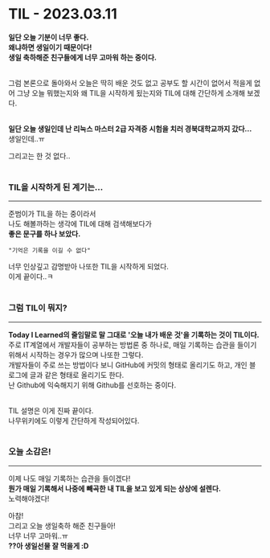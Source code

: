 # TIL - 2023.03.11

**일단 오늘 기분이 너무 좋다.**<br>
**왜냐하면 생일이기 때문이다!**<br>
**생일 축하해준 친구들에게 너무 고마워 하는 중이다.**<br><br>

그럼 본론으로 돌아와서 오늘은 딱히 배운 것도 없고 공부도 할 시간이 없어서 적을게 없어 그냥 오늘 뭐했는지와 왜 TIL을 시작하게 됬는지와 TIL에 대해 간단하게 소개해 보겠다.<br><br>

**일단 오늘 생일인데 난 리눅스 마스터 2급 자격증 시험을 치러 경북대학교까지 갔다...**<br>
생일인데..ㅠ<br>

그리고는 한 것 없다..<br><br>

### **TIL을 시작하게 된 계기는...**
---
준범이가 TIL을 하는 중이라서<br>
나도 해볼까하는 생각에 TIL에 대해 검색해보다가<br>
**좋은 문구를 하나 보았다.**
```
"기억은 기록을 이길 수 없다"
```
너무 인상깊고 감명받아 나또한 TIL을 시작하게 되었다.<br>
이게 끝이다..ㅋ<br><br>

### **그럼 TIL이 뭐지?**
---
**Today I Learned의 줄임말로 말 그대로 '오늘 내가 배운 것'을 기록하는 것이 TIL이다.**<br>
주로 IT계열에서 개발자들이 공부하는 방법론 중 하나로, 매일 기록하는 습관을 들이기 위해서 시작하는 경우가 많으며 나또한 그렇다.<br>
개발자들이 주로 쓰는 방법이다 보니 GitHub에 커밋의 형태로 올리기도 하고, 개인 블로그에 글과 같은 형태로 올리기도 한다.<br>
난 Github에 익숙해지기 위해 Github를 선호하는 중이다.<br><br>

TIL 설명은 이게 진짜 끝이다.<br>
나무위키에도 이렇게 간단하게 작성되어있다.<br><br>

### **오늘 소감은!**
---
이제 나도 매일 기록하는 습관을 들이겠다!<br>
**뭔가 매일 기록해서 나중에 빼곡한 내 TIL을 보고 있게 되는 상상에 설렌다.**<br>
노력해야겠다!<br>

아참!<br>
그리고 오늘 생일축하 해준 친구들아!<br>
너무 너무 고마워..ㅠ<br>
**??아 생일선물 잘 먹을게 :D**
